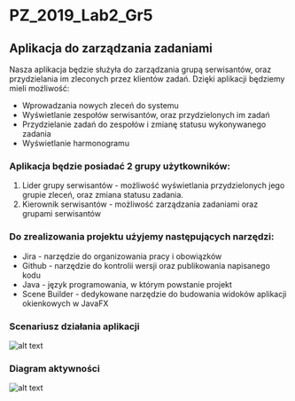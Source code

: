 # PZ_2019_Lab2_Gr5

## Aplikacja do zarządzania zadaniami

Nasza aplikacja będzie służyła do zarządzania grupą serwisantów, oraz przydzielania im zleconych przez klientów zadań. Dzięki aplikacji będziemy mieli możliwość:

- Wprowadzania nowych zleceń do systemu
- Wyświetlanie zespołów serwisantów, oraz przydzielonych im zadań
- Przydzielanie zadań do zespołów i zmianę statusu wykonywanego zadania
- Wyświetlanie harmonogramu


### Aplikacja będzie posiadać 2 grupy użytkowników:

1. Lider grupy serwisantów - możliwość wyświetlania przydzielonych jego grupie zleceń, oraz zmiana statusu zadania.
1. Kierownik serwisantów - możliwość zarządzania zadaniami oraz grupami serwisantów

### Do zrealizowania projektu użyjemy następujących narzędzi:

- Jira - narzędzie do organizowania pracy i obowiązków
- Github - narzędzie do kontrolii wersji oraz publikowania napisanego kodu
- Java - język programowania, w którym powstanie projekt
- Scene Builder - dedykowane narzędzie do budowania widoków aplikacji okienkowych w JavaFX

### Scenariusz działania aplikacji

![alt text](https://github.com/mjochab/PZ_2019_Lab2_Gr6/blob/master/scenariusz.png "scenariusz")

### Diagram aktywności

![alt text](https://github.com/mjochab/PZ_2019_Lab2_Gr6/blob/master/diagram.jpg "diagram aktywności")



